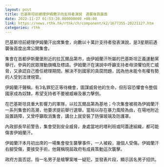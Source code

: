 ```yaml
---
layout: post
title: 巴基斯坦前總理伊姆蘭汗向支持者演說　遇襲後首露面
date: 2022-11-27 01:53:28.000000000 +08:00
link: https://news.rthk.hk/rthk/ch/component/k2/1677355-20221127.htm
categories: rthk
---
```


巴基斯坦前總理伊姆蘭汗出席集會，向數以十萬計支持者發表演說，是3星期前遇襲後首度出席公開集會。

集會在首都伊斯蘭堡附近的拉瓦爾品第市，由伊姆蘭汗所屬的巴基斯坦正義運動黨舉行，參與的民眾揮動旗幟及標語。伊姆蘭汗在演說中呼籲支持者毋須懼怕死亡威脅，又承認自己擔任總理期間，解決不到國家的貪腐問題，因為他未能令有權有勢的人受到法律規管。

伊姆蘭汗聲稱，有3名罪犯正等待機會，圖謀威脅他的生命，但形容恐懼會令整個國家成為奴隸，希望支持者不要被威嚇及暴力擊倒。

在巴基斯坦具重大影響力的軍隊，以拉瓦爾品第為基地；今次集會被視為伊姆蘭汗一系列集會的高潮，他要求提前舉行選舉。當局以存在暴力風險為由，在場地附近設置路障，又曾呼籲取消集會，講台上就安裝了防彈玻璃及防護罩。

內政部長早前警告，集會受到安全威脅，身處當地的塔利班或阿蓋達組織，都可能傷害伊姆蘭汗。

伊姆蘭汗本月初出席的一場集會發生襲擊事件，一人被殺，幾個人受傷。伊姆蘭汗右腳受傷，要接受手術，他聲稱現屆政府有成員策動這次襲擊。

政府方面否認，指一名男子是槍擊案唯一疑犯，並發表片段，顯示該名男子招供。
